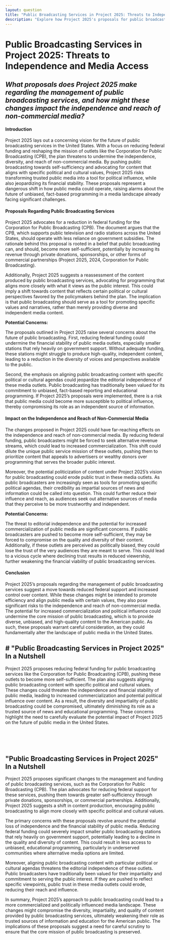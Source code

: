 ```yaml
---
layout: question
title: "Public Broadcasting Services in Project 2025: Threats to Independence and Media Access"
description: "Explore how Project 2025's proposals for public broadcasting could lead to increased political influence, reduced independence, and diminished access to non-commercial media."
---
```


# **Public Broadcasting Services in Project 2025: Threats to Independence and Media Access**

## *What proposals does Project 2025 make regarding the management of public broadcasting services, and how might these changes impact the independence and reach of non-commercial media?*

#### **Introduction**

Project 2025 lays out a concerning vision for the future of public broadcasting services in the United States. With a focus on reducing federal funding and reshaping the mission of outlets like the Corporation for Public Broadcasting (CPB), the plan threatens to undermine the independence, diversity, and reach of non-commercial media. By pushing public broadcasting towards self-sufficiency and advocating for content that aligns with specific political and cultural values, Project 2025 risks transforming trusted public media into a tool for political influence, while also jeopardizing its financial stability. These proposals represent a dangerous shift in how public media could operate, raising alarms about the future of unbiased, fact-based programming in a media landscape already facing significant challenges.

#### **Proposals Regarding Public Broadcasting Services**

Project 2025 advocates for a reduction in federal funding for the Corporation for Public Broadcasting (CPB). The document argues that the CPB, which supports public television and radio stations across the United States, should operate with less reliance on government subsidies. The rationale behind this proposal is rooted in a belief that public broadcasting can, and should, become more self-sufficient, potentially by increasing its revenue through private donations, sponsorships, or other forms of commercial partnerships (Project 2025, 2024, Corporation for Public Broadcasting).

Additionally, Project 2025 suggests a reassessment of the content produced by public broadcasting services, advocating for programming that aligns more closely with what it views as the public interest. This could imply a shift towards content that reflects certain political or cultural perspectives favored by the policymakers behind the plan. The implication is that public broadcasting should serve as a tool for promoting specific values and narratives, rather than merely providing diverse and independent media content.

**Potential Concerns:**

The proposals outlined in Project 2025 raise several concerns about the future of public broadcasting. First, reducing federal funding could undermine the financial stability of public media outlets, especially smaller stations that rely heavily on government support. Without adequate funding, these stations might struggle to produce high-quality, independent content, leading to a reduction in the diversity of voices and perspectives available to the public.

Second, the emphasis on aligning public broadcasting content with specific political or cultural agendas could jeopardize the editorial independence of these media outlets. Public broadcasting has traditionally been valued for its commitment to unbiased, fact-based reporting and educational programming. If Project 2025’s proposals were implemented, there is a risk that public media could become more susceptible to political influence, thereby compromising its role as an independent source of information.

#### **Impact on the Independence and Reach of Non-Commercial Media**

The changes proposed in Project 2025 could have far-reaching effects on the independence and reach of non-commercial media. By reducing federal funding, public broadcasters might be forced to seek alternative revenue streams, which could lead to increased commercialization. This shift could dilute the unique public service mission of these outlets, pushing them to prioritize content that appeals to advertisers or wealthy donors over programming that serves the broader public interest.

Moreover, the potential politicization of content under Project 2025’s vision for public broadcasting could erode public trust in these media outlets. As public broadcasters are increasingly seen as tools for promoting specific political agendas, their credibility as impartial sources of news and information could be called into question. This could further reduce their influence and reach, as audiences seek out alternative sources of media that they perceive to be more trustworthy and independent.

**Potential Concerns:**

The threat to editorial independence and the potential for increased commercialization of public media are significant concerns. If public broadcasters are pushed to become more self-sufficient, they may be forced to compromise on the quality and diversity of their content. Additionally, if these outlets are perceived as politically biased, they could lose the trust of the very audiences they are meant to serve. This could lead to a vicious cycle where declining trust results in reduced viewership, further weakening the financial viability of public broadcasting services.

#### **Conclusion**

Project 2025’s proposals regarding the management of public broadcasting services suggest a move towards reduced federal support and increased control over content. While these changes might be intended to promote efficiency and align public media with certain values, they also pose significant risks to the independence and reach of non-commercial media. The potential for increased commercialization and political influence could undermine the core mission of public broadcasting, which is to provide diverse, unbiased, and high-quality content to the American public. As such, these proposals warrant careful consideration, as they could fundamentally alter the landscape of public media in the United States. 

## <span id="nutshell"># **"Public Broadcasting Services in Project 2025" In a Nutshell</span>**

Project 2025 proposes reducing federal funding for public broadcasting services like the Corporation for Public Broadcasting (CPB), pushing these outlets to become more self-sufficient. The plan also suggests aligning public broadcasting content with specific political and cultural values. These changes could threaten the independence and financial stability of public media, leading to increased commercialization and potential political influence over content. As a result, the diversity and impartiality of public broadcasting could be compromised, ultimately diminishing its role as a trusted source of news and educational programming. These concerns highlight the need to carefully evaluate the potential impact of Project 2025 on the future of public media in the United States.

<br><br><br>

## <span id="nutshell">**"Public Broadcasting Services in Project 2025" In a Nutshell</span>**

Project 2025 proposes significant changes to the management and funding of public broadcasting services, such as the Corporation for Public Broadcasting (CPB). The plan advocates for reducing federal support for these services, pushing them towards greater self-sufficiency through private donations, sponsorships, or commercial partnerships. Additionally, Project 2025 suggests a shift in content production, encouraging public broadcasting to align more closely with specific political and cultural values.

The primary concerns with these proposals revolve around the potential loss of independence and the financial stability of public media. Reducing federal funding could severely impact smaller public broadcasting stations that rely heavily on government support, potentially leading to a decline in the quality and diversity of content. This could result in less access to unbiased, educational programming, particularly in underserved communities where alternative media options are limited.

Moreover, aligning public broadcasting content with particular political or cultural agendas threatens the editorial independence of these outlets. Public broadcasters have traditionally been valued for their impartiality and commitment to serving the public interest. If they are pushed to reflect specific viewpoints, public trust in these media outlets could erode, reducing their reach and influence.

In summary, Project 2025’s approach to public broadcasting could lead to a more commercialized and politically influenced media landscape. These changes might compromise the diversity, impartiality, and quality of content provided by public broadcasting services, ultimately weakening their role as trusted sources of information and education for the American public. The implications of these proposals suggest a need for careful scrutiny to ensure that the core mission of public broadcasting is preserved.
